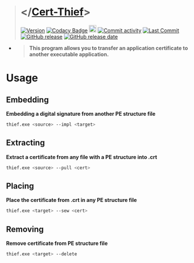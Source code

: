 > # </[Cert-Thief](https://github.com/reslaid/xargs.git)>
> [![Version](https://img.shields.io/badge/version-0.2.2-red.svg)](https://github.com/reslaid/xargs.git) [![Codacy Badge](https://app.codacy.com/project/badge/Grade/59f8c24c9440417782b450854839c284)](https://app.codacy.com/gh/reslaid/cert-thief/dashboard?utm_source=gh&utm_medium=referral&utm_content=&utm_campaign=Badge_grade) <img src="https://skillicons.dev/icons?i=rust" alt="Language: Rust" style="width:20px;height:20px;"> [![Commit activity](https://img.shields.io/github/commit-activity/m/reslaid/cert-thief)](https://github.com/reslaid/cert-thief/commits) [![Last Commit](https://img.shields.io/github/last-commit/reslaid/cert-thief/main)](https://github.com/reslaid/cert-thief/commits)
> [![GitHub release](https://img.shields.io/github/release/reslaid/cert-thief.svg)](https://github.com/reslaid/cert-thief/releases) [![GitHub release date](https://img.shields.io/github/release-date/reslaid/cert-thief?color=blue)](https://github.com/reslaid/cert-thief/releases)
- > **This program allows you to transfer an application certificate to another executable application.**

# Usage
## Embedding
**Embedding a digital signature from another PE structure file**
```bash
thief.exe <source> --impl <target>
```

## Extracting
**Extract a certificate from any file with a PE structure into .crt**
```bash
thief.exe <source> --pull <cert>
```

## Placing
**Place the certificate from .crt in any PE structure file**
```bash
thief.exe <target> --sew <cert>
```

## Removing
**Remove certificate from PE structure file**
```bash
thief.exe <target> --delete
```
